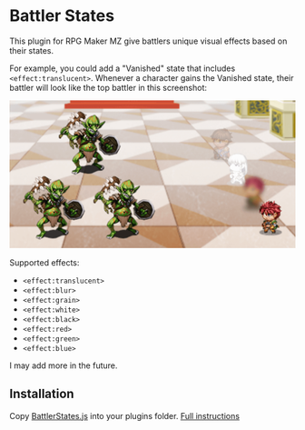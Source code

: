 # Battler States

This plugin for RPG Maker MZ give battlers unique visual effects based on their states.

For example, you could add a "Vanished" state that includes `<effect:translucent>`. Whenever a character gains the Vanished state, their battler will look like the top battler in this screenshot:

![Screenshot](effects-demo.png)

Supported effects:

- `<effect:translucent>`
- `<effect:blur>`
- `<effect:grain>`
- `<effect:white>`
- `<effect:black>`
- `<effect:red>`
- `<effect:green>`
- `<effect:blue>`

I may add more in the future.

## Installation

Copy [BattlerStates.js](./BattlerStates.js) into your plugins folder. [Full instructions](https://www.rpgmakerweb.com/blog/using-plugins-in-mz)
